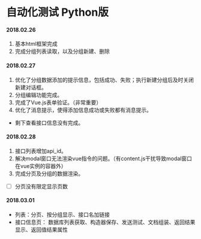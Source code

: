 # 自动化测试 Python版

#### 2018.02.26
1. 基本html框架完成
2. 完成分组列表读取，以及分组新建、删除

#### 2018.02.27
1. 优化了分组数据添加的提示信息，包括成功、失败；执行新建分组后及时关闭新建对话框。
2. 分组编辑功能完成。
3. 完成了Vue.js表单验证。（非常重要）
4. 优化了消息提示，使得添加信息成功或失败都有消息提示。

- 剩下查看接口信息没有完成。

#### 2018.02.28
1. 接口列表增加api_id。
2. 解决modal窗口无法渲染vue指令的问题。（有content.js干扰导致modal窗口在vue实例的容器外）
3. 完成分页及分组的数据渲染。

-[ ] 分页没有限定显示页数

#### 2018.03.01


- 列表：分页、按分组显示、接口名加链接
- 接口信息页： 数据库列表获取、构造器保存、发送测试、文档组装、返回结果显示、返回值结果属性